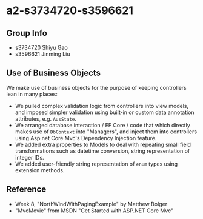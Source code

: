# a2-s3734720-s3596621
## Group Info
- s3734720 Shiyu Gao
- s3596621 Jinming Liu

## Use of Business Objects
We make use of business objects for the purpose of keeping controllers lean in many places:
- We pulled complex validation logic from controllers into view models, and imposed simpler validation using built-in or custom data annotation attributes, e.g. `AusState`. 
- We arranged database interaction / EF Core / code that which directly makes use of `DbContext` into "Managers", and inject them into controllers using Asp.net Core Mvc's Dependency Injection feature.
- We added extra properties to Models to deal with repeating small field transformations such as datetime conversion, string representation of integer IDs.
- We added user-friendly string representation of `enum` types using extension methods.


## Reference
- Week 8, "NorthWindWithPagingExample" by Matthew Bolger
- "MvcMovie" from MSDN "Get Started with ASP.NET Core Mvc"
